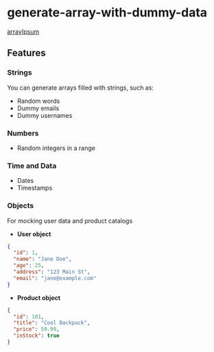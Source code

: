 # generate-array-with-dummy-data

[arrayIpsum](https://arrayipsum.netlify.app)

## Features

### Strings

You can generate arrays filled with strings, such as:

- Random words
- Dummy emails
- Dummy usernames

### Numbers

- Random integers in a range

### Time and Data

- Dates
- Timestamps

### Objects

For mocking user data and product catalogs

- **User object**

```json
{
  "id": 1,
  "name": "Jane Doe",
  "age": 25,
  "address": "123 Main St",
  "email": "jane@example.com"
}
```

- **Product object**

```json
{
  "id": 101,
  "title": "Cool Backpack",
  "price": 59.99,
  "inStock": true
}
```

